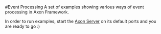 #Event Processing
A set of examples showing various ways of event processing in Axon Framework.

In order to run examples, start the [Axon Server](https://axoniq.io/product-overview/axon) on its default ports and you 
are ready to go :)